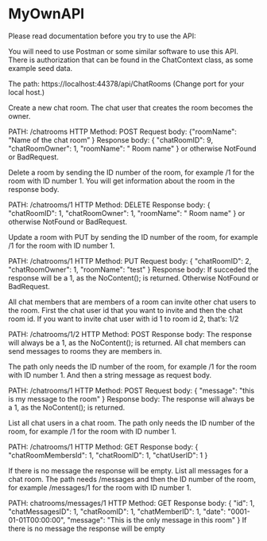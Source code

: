 # MyOwnAPI

Please read documentation before you try to use the API:

You will need to use Postman or some similar software to use this API. There is
authorization that can be found in the ChatContext class, as some example seed
data.

The path: https://localhost:44378/api/ChatRooms (Change port for your local
host.)


Create a new chat room. The chat user that creates the room becomes the owner.

PATH: /chatrooms
HTTP Method: POST
Request body: {"roomName": “Name of the chat room” }
Response body: { "chatRoomID": 9, "chatRoomOwner": 1, "roomName": " Room name" }
or otherwise NotFound or BadRequest.


Delete a room by sending the ID number of the room, for example /1 for the room with
ID number 1. You will get information about the room in the response body.

PATH: /chatrooms/1
HTTP Method: DELETE
Response body: { "chatRoomID": 1, "chatRoomOwner": 1, "roomName": " Room name" }
or otherwise NotFound or BadRequest.


Update a room with PUT by sending the ID number of the room, for example /1 for the
room with ID number 1.

PATH: /chatrooms/1
HTTP Method: PUT
Request body: { "chatRoomID": 2, "chatRoomOwner": 1, "roomName": "test" }
Response body: If succeded the response will be a 1, as the NoContent(); is returned.
Otherwise NotFound or BadRequest.


All chat members that are members of a room can invite other chat users to the
room. First the chat user id that you want to invite and then the chat room id. If you want
to invite chat user with id 1 to room id 2, that’s: 1/2

PATH: /chatrooms/1/2
HTTP Method: POST
Response body: The response will always be a 1, as the NoContent(); is returned.
All chat members can send messages to rooms they are members in.


The path only needs the ID number of the room, for example /1 for the room with ID
number 1. And then a string message as request body.

PATH: /chatrooms/1
HTTP Method: POST
Request body: { "message": "this is my message to the room" }
Response body: The response will always be a 1, as the NoContent(); is returned.


List all chat users in a chat room.
The path only needs the ID number of the room, for example /1 for the room with ID
number 1.

PATH: /chatrooms/1
HTTP Method: GET
Response body: { "chatRoomMembersId": 1, "chatRoomID": 1, "chatUserID": 1 }


If there is no message the response will be empty.
List all messages for a chat room.
The path needs /messages and then the ID number of the room, for example
/messages/1 for the room with ID number 1.

PATH: chatrooms/messages/1
HTTP Method: GET
Response body: { "id": 1, "chatMessagesID": 1, "chatRoomID": 1, "chatMemberID": 1,
"date": "0001-01-01T00:00:00", "message": "This is the only message in this room" }
If there is no message the response will be empty
